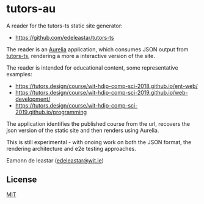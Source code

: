 
tutors-au
=====

A reader for the tutors-ts static site generator:

- <https://github.com/edeleastar/tutors-ts>


The reader is an [Aurelia](https://aurelia.io/) application, which consumes JSON output from [tutors-ts](https://github.com/edeleastar/tutors-ts), rendering a
 more a interactive version of the site. 
 
The reader is intended for educational content, some representative examples:
 
 - <https://tutors.design/course/wit-hdip-comp-sci-2018.github.io/ent-web/>
 - <https://tutors.design/course/wit-hdip-comp-sci-2019.github.io/web-development/>
 - <https://tutors.design/course/wit-hdip-comp-sci-2019.github.io/programming>
 
 The application identifies the published course from the url, recovers the json version 
 of the static site and then renders using Aurelia.
 
 This is still experimental - with onoing work on both the JSON format, the rendering architecture and 
 e2e testing approaches.
 
 Eamonn de leastar (edeleastar@wit.ie)

## License

[MIT](https://github.com/atom/atom/blob/master/LICENSE.md)
